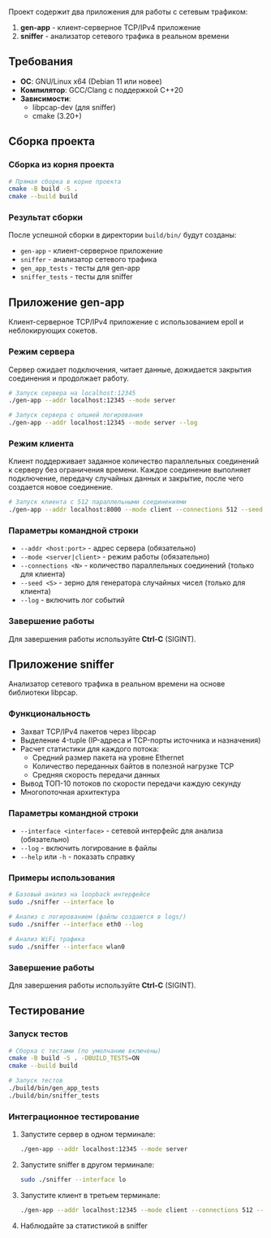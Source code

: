 Проект содержит два приложения для работы с сетевым трафиком:

1. **gen-app** - клиент-серверное TCP/IPv4 приложение
2. **sniffer** - анализатор сетевого трафика в реальном времени

## Требования

- **ОС**: GNU/Linux x64 (Debian 11 или новее)
- **Компилятор**: GCC/Clang с поддержкой C++20
- **Зависимости**:
    - libpcap-dev (для sniffer)
    - cmake (3.20+)

## Сборка проекта

### Сборка из корня проекта

````bash
# Прямая сборка в корне проекта
cmake -B build -S .
cmake --build build
````

### Результат сборки

После успешной сборки в директории `build/bin/` будут созданы:

- `gen-app` - клиент-серверное приложение
- `sniffer` - анализатор сетевого трафика
- `gen_app_tests` - тесты для gen-app
- `sniffer_tests` - тесты для sniffer

## Приложение gen-app

Клиент-серверное TCP/IPv4 приложение с использованием epoll и неблокирующих сокетов.

### Режим сервера

Сервер ожидает подключения, читает данные, дожидается закрытия соединения и продолжает работу.

````bash
# Запуск сервера на localhost:12345
./gen-app --addr localhost:12345 --mode server
````

````bash
# Запуск сервера c опцией логирования
./gen-app --addr localhost:12345 --mode server --log
````

### Режим клиента

Клиент поддерживает заданное количество параллельных соединений к серверу без ограничения времени. Каждое соединение
выполняет подключение, передачу случайных данных и закрытие, после чего создается новое соединение.

```bash
# Запуск клиента с 512 параллельными соединениями
./gen-app --addr localhost:8000 --mode client --connections 512 --seed 1337
```

### Параметры командной строки

- `--addr <host:port>` - адрес сервера (обязательно)
- `--mode <server|client>` - режим работы (обязательно)
- `--connections <N>` - количество параллельных соединений (только для клиента)
- `--seed <S>` - зерно для генератора случайных чисел (только для клиента)
- `--log` - включить лог событий

### Завершение работы

Для завершения работы используйте **Ctrl-C** (SIGINT).

## Приложение sniffer

Анализатор сетевого трафика в реальном времени на основе библиотеки libpcap.

### Функциональность

- Захват TCP/IPv4 пакетов через libpcap
- Выделение 4-tuple (IP-адреса и TCP-порты источника и назначения)
- Расчет статистики для каждого потока:
    - Средний размер пакета на уровне Ethernet
    - Количество переданных байтов в полезной нагрузке TCP
    - Средняя скорость передачи данных
- Вывод ТОП-10 потоков по скорости передачи каждую секунду
- Многопоточная архитектура

### Параметры командной строки

- `--interface <interface>` - сетевой интерфейс для анализа (обязательно)
- `--log` - включить логирование в файлы
- `--help` или `-h` - показать справку

### Примеры использования

```bash
# Базовый анализ на loopback интерфейсе
sudo ./sniffer --interface lo
```

```bash
# Анализ с логированием (файлы создаются в logs/)
sudo ./sniffer --interface eth0 --log
```

```bash
# Анализ WiFi трафика
sudo ./sniffer --interface wlan0
```

### Завершение работы

Для завершения работы используйте **Ctrl-C** (SIGINT).

## Тестирование

### Запуск тестов

```bash
# Сборка с тестами (по умолчанию включены)
cmake -B build -S . -DBUILD_TESTS=ON
cmake --build build
```

```bash
# Запуск тестов
./build/bin/gen_app_tests
./build/bin/sniffer_tests
```

### Интеграционное тестирование

1. Запустите сервер в одном терминале:
   ```bash
   ./gen-app --addr localhost:12345 --mode server
   ```

2. Запустите sniffer в другом терминале:
   ```bash
   sudo ./sniffer --interface lo
   ```

3. Запустите клиент в третьем терминале:
   ```bash
   ./gen-app --addr localhost:12345 --mode client --connections 512 --seed 42
   ```

4. Наблюдайте за статистикой в sniffer
